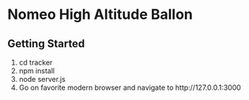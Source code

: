 # Nomeo High Altitude Ballon

<h2>Getting Started</h2>

<ol>
  <li> cd tracker </li>
  <li> npm install </li>
  <li> node server.js </li>
  <li> Go on favorite modern browser and navigate to http://127.0.0.1:3000 </li>
</ol>
